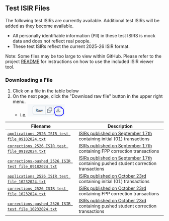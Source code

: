 ## Test ISIR Files
The following test ISIRs are currently available. Additional test ISIRs will be added as they become available.
* All personally identifiable information (PII) in these test ISIRS is mock data and does not reflect real people.
* These test ISIRs reflect the current 2025-26 ISIR format. 

Note: Some files may be too large to view within GitHub. Please refer to the project [README](../README.md) for instructions on how to use the included ISIR viewer tool.

### Downloading a File
1. Click on a file in the table below
2. On the next page, click the "Download raw file" button in the upper right menu. 
    * i.e. ![Downoad Button](../assets/download-button.png)



| Filename | Description |
|----------|-------------|
| [`applications_2526 ISIR test file_09182024.txt`](./applications_2526%20ISIR%20test%20file_09182024.txt) | [ISIRs published on September 17th][ea_isirs_2024-09-17] containing initial (01) transactions |
| [`corrections_2526 ISIR test file_09182024.txt`](./corrections_2526%20ISIR%20test%20file_09182024.txt) | [ISIRs published on September 17th][ea_isirs_2024-09-17] containing FPP correction transactions |
| [`corrections-pushed_2526 ISIR test file_09182024.txt`](./corrections-pushed_2526%20ISIR%20test%20file_09182024.txt) | [ISIRs published on September 17th][ea_isirs_2024-09-17] containing pushed student correction transactions |
| [`applications_2526 ISIR test file_10232024.txt`](./applications_2526%20ISIR%20test%20file_10232024.txt) | [ISIRs published on October 23rd][ea_isirs_2024-09-17] containing initial (01) transactions |
| [`corrections_2526 ISIR test file_10232024.txt`](./corrections_2526%20ISIR%20test%20file_10232024.txt) | [ISIRs published on October 23rd][ea_isirs_2024-09-17] containing FPP correction transactions |
| [`corrections-pushed_2526 ISIR test file_10232024.txt`](./corrections-pushed_2526%20ISIR%20test%20file_10232024.txt) | [ISIRs published on October 23rd][ea_isirs_2024-09-17] containing pushed student correction transactions |

 [ea_isirs_2024-09-17]: https://fsapartners.ed.gov/knowledge-center/library/electronic-announcements/2024-09-17/2025-26-initial-test-isir-data-file-available
 [ea_isirs_2024-10-23]: https://fsapartners.ed.gov/knowledge-center/library/electronic-announcements/2024-09-17/2025-26-initial-test-isir-data-file-available-updated-oct-23-2024